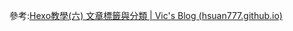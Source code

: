 
參考:[Hexo教學(六) 文章標籤與分類 | Vic's Blog (hsuan777.github.io)](https://hsuan777.github.io/2020/10/26/hexo%E6%95%99%E5%AD%B8/Hexo%E6%95%99%E5%AD%B8(%E5%85%AD)%E6%96%87%E7%AB%A0%E6%A8%99%E7%B1%A4%E8%88%87%E5%88%86%E9%A1%9E/)